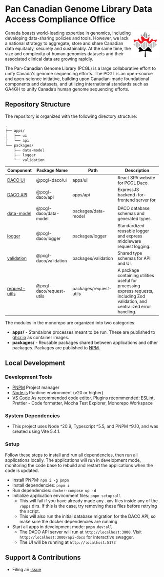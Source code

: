 # Pan Canadian Genome Library Data Access Compliance Office

<img src="./apps/ui/public/pcgl-logo.png" height="90" align="right" />

Canada boasts world-leading expertise in genomics, including developing data-sharing policies and tools. However, we lack a national strategy to aggregate, store and share Canadian data equitably, securely and sustainably. At the same time, the size and complexity of human genomics datasets and their associated clinical data are growing rapidly.

The Pan-Canadian Genome Library (PCGL) is a large collaborative effort to unify Canada's genome sequencing efforts. The PCGL is an open-source and open-science initiative, building upon Canadian-made foundational components and datasets, and utilizing international standards such as GA4GH to unify Canada’s human genome sequencing efforts.

## Repository Structure

The repository is organized with the following directory structure:

```
.
├── apps/
│   ├── ui
│   └── api
└── packages/
    ├── data-model
    ├── logger
    └── validation
```


| Component                                   | Package Name          | Path                | Description                                                          |
| ------------------------------------------- | --------------------- | ------------------- | -------------------------------------------------------------------- |
| [DACO UI](apps/ui/README.md)                | @pcgl-daco/ui         | apps/ui             | React SPA website for PCGL Daco.                                     |
| [DACO API](apps/api/README.md)           | @pcgl-daco/api        | apps/api            | ExpressJS backend-for-frontend server for                            |
|                                             |                       |                     |                                                                      |
| [data-model](packages/data-model/README.md) | @pcgl-daco/data-model | packages/data-model | DACO database schemas and generated types.                           |
| [logger](packages/logger/README.md)         | @pcgl-daco/logger     | packages/logger     | Standardized reusable logger and express middleware request logging. |
| [validation](packages/validation/README.md) | @pcgl-daco/validation | packages/validation | Shared type schemas for API and UI.                                  |
| [request-utils](packages/request-utils/README.md) | @pcgl-daco/request-utils | packages/request-utils | A package containing utilities useful for processing express requests, including Zod validation, and centralized error handling. |


The modules in the monorepo are organized into two categories:

- **apps/** - Standalone processes meant to be run. These are published to [ghcr.io](https://ghcr.io) as container images.
- **packages/** - Reusable packages shared between applications and other packages. Packages are published to [NPM](https://npmjs.com).

## Local Development

### Development Tools

- [PNPM](https://pnpm.io/) Project manager
- [Node.js](https://nodejs.org/en) Runtime environment (v20 or higher)
- [VS Code](https://code.visualstudio.com/) As recommended code editor. Plugins recommended: ESLint, Prettier - Code formatter, Mocha Test Explorer, Monorepo Workspace

### System Dependencies

- This project uses Node ^20.9, Typescript ^5.5, and PNPM ^9.10, and was created using Vite 5.4.1.

### Setup

Follow these steps to install and run all dependencies, then run all applications locally. The applications will run in development mode, monitoring the code base to rebuild and restart the applications when the code is updated.

- Install PNPM: `npm i -g pnpm`
- Install dependencies: `pnpm i`
- Run dependencies: `docker-compose up -d`
- Initialize application environment files: `pnpm setup:all`
  - This will fail if you have already made any `.env` files inside any of the `/apps` dirs. If this is the case, try removing these files before retrying the script.
  - This will also run the initial database migration for the DACO API, so make sure the docker dependencies are running.
- Start all apps in development mode: `pnpm dev:all`
	- The DACO API server will run at `http://localhost:3000`. Visit `http://localhost:3000/api-docs` for interactive swagger.
	- The UI will be running at `http://localhost:5173`

## Support & Contributions

- Filing an [issue](https://github.com/Pan-Canadian-Genome-Library/daco/issues)
